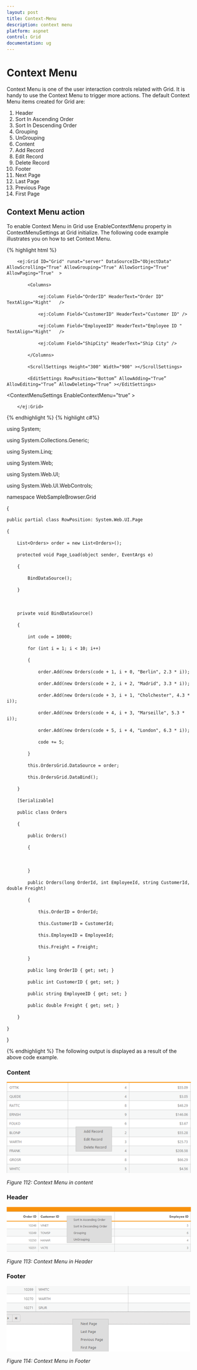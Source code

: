 ```yaml
---
layout: post
title: Context-Menu
description: context menu
platform: aspnet
control: Grid
documentation: ug
---
```


# Context Menu

Context Menu is one of the user interaction controls related with Grid. It is handy to use the Context Menu to trigger more actions. The default Context Menu items created for Grid are:

1. Header
1. Sort In Ascending Order
2. Sort In Descending Order
3. Grouping
4. UnGrouping
2. Content
1. Add Record
2. Edit Record
3. Delete Record                  
3. Footer 
1. Next Page     
2. Last Page
3. Previous Page
4. First Page

## Context Menu action


To enable Context Menu in Grid use EnableContextMenu property in ContextMenuSettings at Grid initialize. The following code example illustrates you on how to set Context Menu.


{% highlight html %}

        <ej:Grid ID="Grid" runat="server" DataSourceID="ObjectData" AllowScrolling="True" AllowGrouping="True" AllowSorting="True" AllowPaging="True"  >

            <Columns>

                <ej:Column Field="OrderID" HeaderText="Order ID" TextAlign="Right"   />

                <ej:Column Field="CustomerID" HeaderText="Customer ID" />

                <ej:Column Field="EmployeeID" HeaderText="Employee ID " TextAlign="Right"   />

                <ej:Column Field="ShipCity" HeaderText="Ship City" />

            </Columns>

            <ScrollSettings Height="300" Width="900" ></ScrollSettings>

            <EditSettings RowPosition="Bottom” AllowAdding="True” AllowEditing="True” AllowDeleting="True” ></EditSettings>

<ContextMenuSettings EnableContextMenu="true” ></ContextMenuSettings>

        </ej:Grid>
{% endhighlight %}
{% highlight c#%}


using System;

using System.Collections.Generic;

using System.Linq;

using System.Web;

using System.Web.UI;

using System.Web.UI.WebControls;



namespace WebSampleBrowser.Grid

{

    public partial class RowPosition: System.Web.UI.Page

    {

        List<Orders> order = new List<Orders>();

        protected void Page_Load(object sender, EventArgs e)

        {

            BindDataSource();

        }



        private void BindDataSource()

        {

            int code = 10000;

            for (int i = 1; i < 10; i++)

            {

                order.Add(new Orders(code + 1, i + 0, "Berlin", 2.3 * i));

                order.Add(new Orders(code + 2, i + 2, "Madrid", 3.3 * i));

                order.Add(new Orders(code + 3, i + 1, "Cholchester", 4.3 * i));

                order.Add(new Orders(code + 4, i + 3, "Marseille", 5.3 * i));

                order.Add(new Orders(code + 5, i + 4, "London", 6.3 * i));

                code += 5;

            }

            this.OrdersGrid.DataSource = order;

            this.OrdersGrid.DataBind();

        }

        [Serializable]

        public class Orders

        {

            public Orders()

            {



            }

            public Orders(long OrderId, int EmployeeId, string CustomerId, double Freight)

            {

                this.OrderID = OrderId;

                this.CustomerID = CustomerId;

                this.EmployeeID = EmployeeId;

                this.Freight = Freight;

            }

            public long OrderID { get; set; }

            public int CustomerID { get; set; }

            public string EmployeeID { get; set; }

            public double Freight { get; set; }

        }

    }

}


{% endhighlight  %}
The following output is displayed as a result of the above code example.

### Content

![C:/Users/ApoorvahR/Desktop/1.png](Context-Menu_images/Context-Menu_img1.png)



_Figure 112: Context Menu in content_

### Header

![C:/Users/ApoorvahR/Desktop/2.png](Context-Menu_images/Context-Menu_img2.png)



_Figure 113: Context Menu in Header_

### Footer

![](Context-Menu_images/Context-Menu_img3.png)



_Figure 114: Context Menu in Footer_

